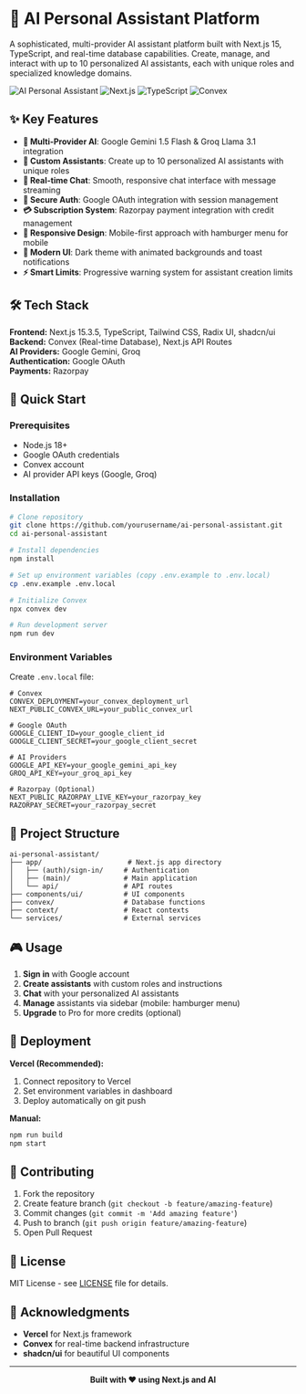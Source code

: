 # 🤖 AI Personal Assistant Platform

A sophisticated, multi-provider AI assistant platform built with Next.js 15, TypeScript, and real-time database capabilities. Create, manage, and interact with up to 10 personalized AI assistants, each with unique roles and specialized knowledge domains.

![AI Personal Assistant](https://img.shields.io/badge/AI-Personal%20Assistant-blue?style=for-the-badge&logo=openai)
![Next.js](https://img.shields.io/badge/Next.js-15.3.5-black?style=for-the-badge&logo=next.js)
![TypeScript](https://img.shields.io/badge/TypeScript-5.0-blue?style=for-the-badge&logo=typescript)
![Convex](https://img.shields.io/badge/Database-Convex-orange?style=for-the-badge)

## ✨ Key Features

- **🤖 Multi-Provider AI**: Google Gemini 1.5 Flash & Groq Llama 3.1 integration
- **👥 Custom Assistants**: Create up to 10 personalized AI assistants with unique roles
- **💬 Real-time Chat**: Smooth, responsive chat interface with message streaming
- **🔐 Secure Auth**: Google OAuth integration with session management
- **💳 Subscription System**: Razorpay payment integration with credit management
- **📱 Responsive Design**: Mobile-first approach with hamburger menu for mobile
- **🎨 Modern UI**: Dark theme with animated backgrounds and toast notifications
- **⚡ Smart Limits**: Progressive warning system for assistant creation limits

## 🛠️ Tech Stack

**Frontend:** Next.js 15.3.5, TypeScript, Tailwind CSS, Radix UI, shadcn/ui  
**Backend:** Convex (Real-time Database), Next.js API Routes  
**AI Providers:** Google Gemini, Groq  
**Authentication:** Google OAuth  
**Payments:** Razorpay  

## 🚀 Quick Start

### Prerequisites
- Node.js 18+
- Google OAuth credentials
- Convex account
- AI provider API keys (Google, Groq)

### Installation

```bash
# Clone repository
git clone https://github.com/yourusername/ai-personal-assistant.git
cd ai-personal-assistant

# Install dependencies
npm install

# Set up environment variables (copy .env.example to .env.local)
cp .env.example .env.local

# Initialize Convex
npx convex dev

# Run development server
npm run dev
```

### Environment Variables

Create `.env.local` file:

```env
# Convex
CONVEX_DEPLOYMENT=your_convex_deployment_url
NEXT_PUBLIC_CONVEX_URL=your_public_convex_url

# Google OAuth
GOOGLE_CLIENT_ID=your_google_client_id
GOOGLE_CLIENT_SECRET=your_google_client_secret

# AI Providers
GOOGLE_API_KEY=your_google_gemini_api_key
GROQ_API_KEY=your_groq_api_key

# Razorpay (Optional)
NEXT_PUBLIC_RAZORPAY_LIVE_KEY=your_razorpay_key
RAZORPAY_SECRET=your_razorpay_secret
```

## 📁 Project Structure

```
ai-personal-assistant/
├── app/                     # Next.js app directory
│   ├── (auth)/sign-in/     # Authentication
│   ├── (main)/             # Main application
│   └── api/                # API routes
├── components/ui/          # UI components
├── convex/                 # Database functions
├── context/                # React contexts
└── services/               # External services
```

## 🎮 Usage

1. **Sign in** with Google account
2. **Create assistants** with custom roles and instructions
3. **Chat** with your personalized AI assistants
4. **Manage** assistants via sidebar (mobile: hamburger menu)
5. **Upgrade** to Pro for more credits (optional)

## 🚀 Deployment

**Vercel (Recommended):**
1. Connect repository to Vercel
2. Set environment variables in dashboard
3. Deploy automatically on git push

**Manual:**
```bash
npm run build
npm start
```

## 🤝 Contributing

1. Fork the repository
2. Create feature branch (`git checkout -b feature/amazing-feature`)
3. Commit changes (`git commit -m 'Add amazing feature'`)
4. Push to branch (`git push origin feature/amazing-feature`)
5. Open Pull Request

## 📄 License

MIT License - see [LICENSE](LICENSE) file for details.

## 🙏 Acknowledgments

- **Vercel** for Next.js framework
- **Convex** for real-time backend infrastructure
- **shadcn/ui** for beautiful UI components

---

<div align="center">
  <strong>Built with ❤️ using Next.js and AI</strong>
</div>
